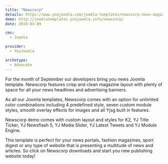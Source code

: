 ```yaml
---
title: "Newscorp"
details: https://www.youjoomla.com/joomla-templates/newscorp-news-magazine-portal.html
demo: http://joomlatemplates.youjoomla.info/newscorp/
date: 2019-03-09

cms: 
  - Joomla

provider:
  - YouJoomla

archetype:
  - Advocate
--- 
```


For the month of September our developers bring you news Joomla template. Newscorp features crisp and clean magazine layout with plenty of space for all your news headlines and advertising banners. 

As all our Joomla templates, Newscorp comes with  an option for unlimited color combinations including 4 predefined style, seven custom module styles, smooth overlay effects for images and all Yjsg built in features.

Newscorp demo comes with custom layout and styles for K2, YJ Title Ticker, YJ Newsflash 5, YJ Media Slider, YJ Latest Tweets and YJ Module Engine. 

This template is perfect for your news portals, fashion magazines, sport digest or any type of website that is presenting a multitude of news and articles.
So click on Newscorp downloads and start you new publishing website today!

